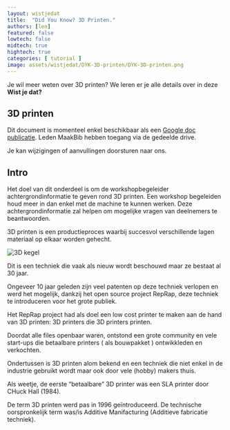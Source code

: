 ```yaml
---
layout: wistjedat
title:  "Did You Know? 3D Printen."
authors: [len]
featured: false
lowtech: false
midtech: true
hightech: true
categories: [ tutorial ]
image: assets/wistjedat/DYK-3D-printen/DYK-3D-printen.png
---
```


Je wil meer weten over 3D printen? We leren er je alle details over in deze __Wist je dat?__

## 3D printen

Dit document is momenteel enkel beschikbaar als een 
<a href="https://docs.google.com/document/d/e/2PACX-1vTdpG3hB1zBGy-JLD-4iYop8BpCYNpn9grKuR62ac40lQkqTkt35iZ8_HNLbDCkw_A8bYNm848Bz6ce/pub" target="_blank">Google doc publicatie</a>. Leden MaakBib hebben toegang via de gedeelde drive.

Je kan wijzigingen of aanvullingen doorsturen naar ons.

## Intro

Het doel van dit onderdeel is om de workshopbegeleider achtergrondinformatie te geven rond 3D printen. 
Een workshop begeleiden houd meer in dan enkel met de machine te kunnen werken. 
Deze achtergrondinformatie zal helpen om mogelijke vragen van deelnemers te beantwoorden.

3D printen is een productieproces waarbij succesvol verschillende lagen materiaal op elkaar worden gehecht.

![3D kegel]({{site.baseurl}}/assets/wistjedat/DYK-3D-printen/3dprint01.png)

Dit is een techniek die vaak als nieuw wordt beschouwd maar ze bestaat al 30 jaar. 

Ongeveer 10 jaar geleden zijn veel patenten op deze techniek verlopen en werd het mogelijk, dankzij het open source project RepRap, deze techniek te introduceren voor het grote publiek.

Het RepRap project had als doel een low cost printer te maken aan de hand van 3D printen: 3D printers die 3D printers printen. 

Doordat alle files openbaar waren, ontstond een grote community en vele start-ups die betaalbare printers ( als bouwpakket ) ontwikkleden en verkochten.

Ondertussen is 3D printen alom bekend en een techniek die niet enkel in de industrie gebruikt wordt maar ook door vele (hobby) makers thuis.

Als weetje, de eerste “betaalbare” 3D printer was een SLA printer door CHuck Hall (1984).

De term 3D printen werd pas in 1996 geïntroduceerd. De technische oorspronkelijk term was/is Additive Manifacturing (Additieve fabricatie techniek).

